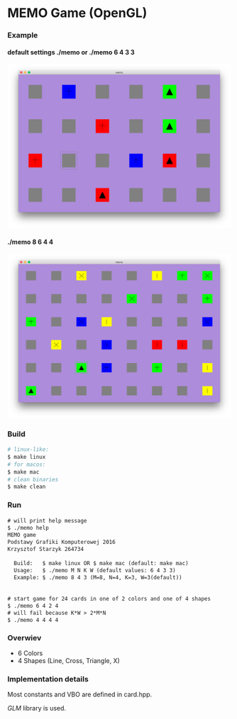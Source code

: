 # MEMO Game (OpenGL)

### Example
#### default settings ./memo or ./memo 6 4 3 3
![smaller](screenshots/smaller.png)
#### ./memo 8 6 4 4
![bigger](screenshots/bigger.png)

### Build
```bash
# linux-like:
$ make linux
# for macos:
$ make mac
# clean binaries
$ make clean
```

### Run
```
# will print help message
$ ./memo help
MEMO game
Podstawy Grafiki Komputerowej 2016
Krzysztof Starzyk 264734

  Build:   $ make linux OR $ make mac (default: make mac)
  Usage:   $ ./memo M N K W (default values: 6 4 3 3)
  Example: $ ./memo 8 4 3 (M=8, N=4, K=3, W=3(default))


# start game for 24 cards in one of 2 colors and one of 4 shapes
$ ./memo 6 4 2 4
# will fail because K*W > 2*M*N
$ ./memo 4 4 4 4
```
### Overwiev

- 6 Colors
- 4 Shapes (Line, Cross, Triangle, X)

### Implementation details
Most constants and VBO are defined in card.hpp.

*GLM* library is used.

